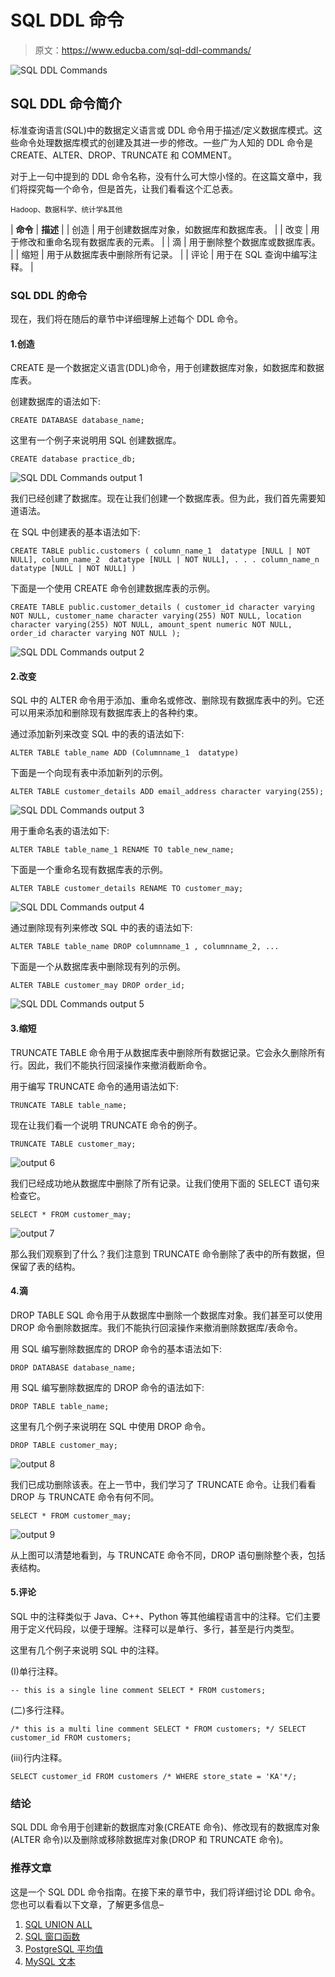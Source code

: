 # SQL DDL 命令

> 原文：<https://www.educba.com/sql-ddl-commands/>

![SQL DDL Commands](img/c4e829eb1524ad27740b697191d3fa67.png)



## SQL DDL 命令简介

标准查询语言(SQL)中的数据定义语言或 DDL 命令用于描述/定义数据库模式。这些命令处理数据库模式的创建及其进一步的修改。一些广为人知的 DDL 命令是 CREATE、ALTER、DROP、TRUNCATE 和 COMMENT。

对于上一句中提到的 DDL 命令名称，没有什么可大惊小怪的。在这篇文章中，我们将探究每一个命令，但是首先，让我们看看这个汇总表。

<small>Hadoop、数据科学、统计学&其他</small>

| **命令** | **描述** |
| 创造 | 用于创建数据库对象，如数据库和数据库表。 |
| 改变 | 用于修改和重命名现有数据库表的元素。 |
| 滴 | 用于删除整个数据库或数据库表。 |
| 缩短 | 用于从数据库表中删除所有记录。 |
| 评论 | 用于在 SQL 查询中编写注释。 |

### SQL DDL 的命令

现在，我们将在随后的章节中详细理解上述每个 DDL 命令。

#### 1.创造

CREATE 是一个数据定义语言(DDL)命令，用于创建数据库对象，如数据库和数据库表。

创建数据库的语法如下:

`CREATE DATABASE database_name;`

这里有一个例子来说明用 SQL 创建数据库。

`CREATE database practice_db;`

![SQL DDL Commands output 1](img/b76efe129f66c61feee182e858eca5ed.png)



我们已经创建了数据库。现在让我们创建一个数据库表。但为此，我们首先需要知道语法。

在 SQL 中创建表的基本语法如下:

`CREATE TABLE public.customers
(
column_name_1  datatype [NULL | NOT NULL],
column_name_2  datatype [NULL | NOT NULL],
.
.
.
column_name_n  datatype [NULL | NOT NULL] )`

下面是一个使用 CREATE 命令创建数据库表的示例。

`CREATE TABLE public.customer_details
(
customer_id character varying NOT NULL,
customer_name character varying(255) NOT NULL,
location character varying(255) NOT NULL,
amount_spent numeric NOT NULL,
order_id character varying NOT NULL
);`

![SQL DDL Commands output 2](img/a47a52eae32ef30b27c4e6cdded60dfa.png)



#### 2.改变

SQL 中的 ALTER 命令用于添加、重命名或修改、删除现有数据库表中的列。它还可以用来添加和删除现有数据库表上的各种约束。

通过添加新列来改变 SQL 中的表的语法如下:

`ALTER TABLE table_name
ADD (Columnname_1  datatype)`

下面是一个向现有表中添加新列的示例。

`ALTER TABLE customer_details
ADD email_address character varying(255);`

![SQL DDL Commands output 3](img/48ee04e39650ddc518df4a1985270f9e.png)



用于重命名表的语法如下:

`ALTER TABLE table_name_1
RENAME TO table_new_name;`

下面是一个重命名现有数据库表的示例。

`ALTER TABLE customer_details
RENAME TO customer_may;`

![SQL DDL Commands output 4](img/45b135797c5ea620c584b4ad316efe1e.png)



通过删除现有列来修改 SQL 中的表的语法如下:

`ALTER TABLE table_name
DROP columnname_1 , columnname_2, ...`

下面是一个从数据库表中删除现有列的示例。

`ALTER TABLE customer_may
DROP order_id;`

![SQL DDL Commands output 5](img/92e634eb9b2319f49d23426e06927a5a.png)



#### 3.缩短

TRUNCATE TABLE 命令用于从数据库表中删除所有数据记录。它会永久删除所有行。因此，我们不能执行回滚操作来撤消截断命令。

用于编写 TRUNCATE 命令的通用语法如下:

`TRUNCATE TABLE table_name;`

现在让我们看一个说明 TRUNCATE 命令的例子。

`TRUNCATE TABLE customer_may;`

![output 6](img/80f064f6e474e83a46815aaed0c1f87c.png)



我们已经成功地从数据库中删除了所有记录。让我们使用下面的 SELECT 语句来检查它。

`SELECT * FROM customer_may;`

![output 7](img/5c3a905f0860a9f9fe769c5c349abdf3.png)



那么我们观察到了什么？我们注意到 TRUNCATE 命令删除了表中的所有数据，但保留了表的结构。

#### 4.滴

DROP TABLE SQL 命令用于从数据库中删除一个数据库对象。我们甚至可以使用 DROP 命令删除数据库。我们不能执行回滚操作来撤消删除数据库/表命令。

用 SQL 编写删除数据库的 DROP 命令的基本语法如下:

`DROP DATABASE database_name;`

用 SQL 编写删除数据库的 DROP 命令的语法如下:

`DROP TABLE table_name;`

这里有几个例子来说明在 SQL 中使用 DROP 命令。

`DROP TABLE customer_may;`

![output 8](img/2b8752a497950a412f023f74071c6d65.png)



我们已成功删除该表。在上一节中，我们学习了 TRUNCATE 命令。让我们看看 DROP 与 TRUNCATE 命令有何不同。

`SELECT * FROM customer_may;`

![output 9](img/4fce5421f518faf5e18ce502ae2baaf7.png)



从上图可以清楚地看到，与 TRUNCATE 命令不同，DROP 语句删除整个表，包括表结构。

#### 5.评论

SQL 中的注释类似于 Java、C++、Python 等其他编程语言中的注释。它们主要用于定义代码段，以便于理解。注释可以是单行、多行，甚至是行内类型。

这里有几个例子来说明 SQL 中的注释。

(I)单行注释。

`-- this is a single line comment
SELECT * FROM customers;`

(二)多行注释。

`/* this is a multi line comment
SELECT * FROM customers; */
SELECT customer_id FROM customers;`

(iii)行内注释。

`SELECT customer_id FROM customers /* WHERE store_state = 'KA'*/;`

### 结论

SQL DDL 命令用于创建新的数据库对象(CREATE 命令)、修改现有的数据库对象(ALTER 命令)以及删除或移除数据库对象(DROP 和 TRUNCATE 命令)。

### 推荐文章

这是一个 SQL DDL 命令指南。在接下来的章节中，我们将详细讨论 DDL 命令。您也可以看看以下文章，了解更多信息–

1.  [SQL UNION ALL](https://www.educba.com/sql-union-all/)
2.  [SQL 窗口函数](https://www.educba.com/sql-window-functions/)
3.  [PostgreSQL 平均值](https://www.educba.com/postgresql-average/)
4.  [MySQL 文本](https://www.educba.com/mysql-text/)





